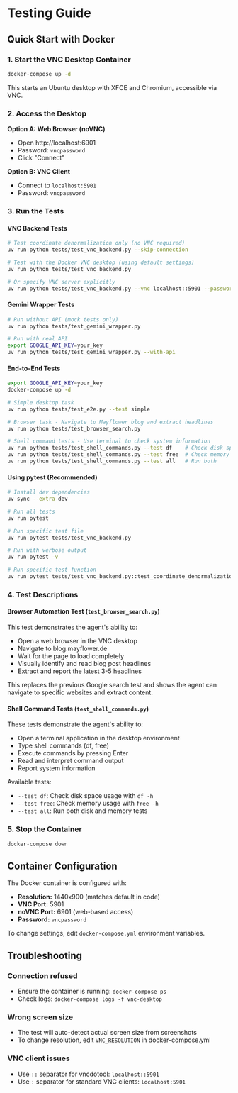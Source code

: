 # Testing Guide

## Quick Start with Docker

### 1. Start the VNC Desktop Container

```bash
docker-compose up -d
```

This starts an Ubuntu desktop with XFCE and Chromium, accessible via VNC.

### 2. Access the Desktop

**Option A: Web Browser (noVNC)**
- Open http://localhost:6901
- Password: `vncpassword`
- Click "Connect"

**Option B: VNC Client**
- Connect to `localhost:5901`
- Password: `vncpassword`

### 3. Run the Tests

#### VNC Backend Tests

```bash
# Test coordinate denormalization only (no VNC required)
uv run python tests/test_vnc_backend.py --skip-connection

# Test with the Docker VNC desktop (using default settings)
uv run python tests/test_vnc_backend.py

# Or specify VNC server explicitly
uv run python tests/test_vnc_backend.py --vnc localhost::5901 --password vncpassword
```

#### Gemini Wrapper Tests

```bash
# Run without API (mock tests only)
uv run python tests/test_gemini_wrapper.py

# Run with real API
export GOOGLE_API_KEY=your_key
uv run python tests/test_gemini_wrapper.py --with-api
```

#### End-to-End Tests

```bash
export GOOGLE_API_KEY=your_key
docker-compose up -d

# Simple desktop task
uv run python tests/test_e2e.py --test simple

# Browser task - Navigate to Mayflower blog and extract headlines
uv run python tests/test_browser_search.py

# Shell command tests - Use terminal to check system information
uv run python tests/test_shell_commands.py --test df    # Check disk space
uv run python tests/test_shell_commands.py --test free  # Check memory usage
uv run python tests/test_shell_commands.py --test all   # Run both
```

#### Using pytest (Recommended)

```bash
# Install dev dependencies
uv sync --extra dev

# Run all tests
uv run pytest

# Run specific test file
uv run pytest tests/test_vnc_backend.py

# Run with verbose output
uv run pytest -v

# Run specific test function
uv run pytest tests/test_vnc_backend.py::test_coordinate_denormalization
```

### 4. Test Descriptions

#### Browser Automation Test (`test_browser_search.py`)
This test demonstrates the agent's ability to:
- Open a web browser in the VNC desktop
- Navigate to blog.mayflower.de
- Wait for the page to load completely
- Visually identify and read blog post headlines
- Extract and report the latest 3-5 headlines

This replaces the previous Google search test and shows the agent can navigate to specific websites and extract content.

#### Shell Command Tests (`test_shell_commands.py`)
These tests demonstrate the agent's ability to:
- Open a terminal application in the desktop environment
- Type shell commands (df, free)
- Execute commands by pressing Enter
- Read and interpret command output
- Report system information

Available tests:
- `--test df`: Check disk space usage with `df -h`
- `--test free`: Check memory usage with `free -h`
- `--test all`: Run both disk and memory tests

### 5. Stop the Container

```bash
docker-compose down
```

## Container Configuration

The Docker container is configured with:
- **Resolution:** 1440x900 (matches default in code)
- **VNC Port:** 5901
- **noVNC Port:** 6901 (web-based access)
- **Password:** `vncpassword`

To change settings, edit `docker-compose.yml` environment variables.

## Troubleshooting

### Connection refused
- Ensure the container is running: `docker-compose ps`
- Check logs: `docker-compose logs -f vnc-desktop`

### Wrong screen size
- The test will auto-detect actual screen size from screenshots
- To change resolution, edit `VNC_RESOLUTION` in docker-compose.yml

### VNC client issues
- Use `::` separator for vncdotool: `localhost::5901`
- Use `:` separator for standard VNC clients: `localhost:5901`

